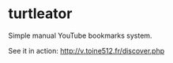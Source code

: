 # turtleator
Simple manual YouTube bookmarks system.

See it in action: http://v.toine512.fr/discover.php
